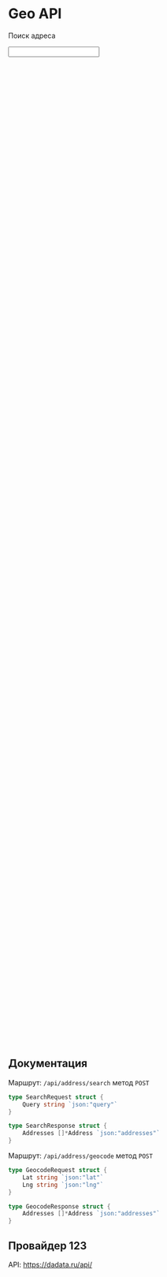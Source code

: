 # Geo API
<link rel="stylesheet" href="https://unpkg.com/leaflet@1.7.1/dist/leaflet.css" crossorigin=""/>

<p>Поиск адреса</p>
<input id="search" />

<div id="result"></div>

<div id="mapid" style="height: 50vh"></div>

## Документация

Маршрут: `/api/address/search` метод `POST`
```go
type SearchRequest struct {
    Query string `json:"query"`
}
```

```go
type SearchResponse struct {
    Addresses []*Address `json:"addresses"`
}
```

Маршрут: `/api/address/geocode` метод `POST`
```go
type GeocodeRequest struct {
    Lat string `json:"lat"`
    Lng string `json:"lng"`
}
```

```go
type GeocodeResponse struct {
    Addresses []*Address `json:"addresses"`
}
```

## Провайдер 123
API: https://dadata.ru/api/ 

<!-- Include Leaflet JavaScript -->
<script src="https://unpkg.com/leaflet@1.7.1/dist/leaflet.js" crossorigin=""></script>
<script>
    let startPos = [59.9311, 30.3609];
    var mymap = L.map('mapid').setView(startPos, 11);
    L.tileLayer('https://{s}.tile.openstreetmap.org/{z}/{x}/{y}.png', {
        attribution: 'Map data &copy; OpenStreetMap contributors',
        maxZoom: 18
    }).addTo(mymap);
    var currentMarker = null;
    // Обработчик события клика по карте
    mymap.on('click', function(e) {
        let data = {
            lat: e.latlng.lat.toString(),
            lng: e.latlng.lng.toString()
        };
        fetch('/api/address/geocode', {
            method: 'POST',
            headers: {
                'Content-Type': 'application/json'
            },
            body: JSON.stringify(data)
        })
        .then(response => response.json())
        .then(data => {
           table.setData(data.addresses);
           if (data.addresses.length > 0) {
                mymap.flyTo([data.addresses[0].lat, data.addresses[0].lon], 17);
                if (currentMarker) {
                    // Перемещение существующего маркера
                    currentMarker.setLatLng({lat: data.addresses[0].lat, lng: data.addresses[0].lon});
                } else {
                    // Создание нового маркера
                    currentMarker = L.marker({lat: data.addresses[0].lat, lng: data.addresses[0].lon}).addTo(mymap);
                }
           }
        })
        .catch(error => {
            console.log('Error:', error);
        });
    });
    // Сброс текущего маркера при двойном клике
    mymap.on('dblclick', function(e) {
        console.log('dblclick');
        if (currentMarker) {
            mymap.removeLayer(currentMarker);
            currentMarker = null;
        }
    });
</script>
<link href="https://unpkg.com/tabulator-tables@5.5.0/dist/css/tabulator.min.css" rel="stylesheet">
 <script type="text/javascript" src="https://unpkg.com/tabulator-tables@5.5.0/dist/js/tabulator.min.js"></script>
<script type="text/javascript">
//Build Tabulator
var tableData = [];
var table = new Tabulator("#result", {
    height:"311px",
    layout:"fitColumns",
    reactiveData:true, //turn on data reactivity
    responsiveLayout: "hide",
    data:tableData, //assign data to table
    placeholder:"No Data Set",
    selectable: true,
    autoColumns:true, //create columns from data field names
    rowClick:function(e, cell) {
        e.preventDefault();
        console.log("rowClick fired");
        e.stopPropagation();
    },
    selectableCheck:function(row){
        //row - row component
        let data = row.getData();
        if (data.lat != "" && data.lon != "") {
            mymap.flyTo([data.lat, data.lon], 17);
            if (currentMarker) {
                // Перемещение существующего маркера
                currentMarker.setLatLng({lat: data.lat, lng: data.lon});
            } else {
                // Создание нового маркера
                currentMarker = L.marker({lat: data.lat, lng: data.lon}).addTo(mymap);
            }
        }
        table.deselectRow();
        console.log("select fired");
        return true; //allow selection of rows where the age is greater than 18
    },
});
document.getElementById('search').addEventListener('input', function() {
    console.log('search change');
    if (this.value.length < 3) {
        return;
    }
    const data = {
        query: this.value
    };
    fetch('/api/address/search', {
        method: 'POST',
        headers: {
            'Content-Type': 'application/json'
        },
        body: JSON.stringify(data)
    })
    .then(response => response.json())
    .then(data => {
       table.setData(data.addresses);
       if (data.addresses.length > 0) {
            mymap.flyTo([data.addresses[0].lat, data.addresses[0].lon], 17);
       }
    })
    .catch(error => {
        console.log('Error:', error);
    });
});
</script>
